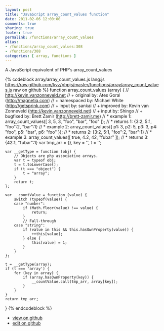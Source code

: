 ```yaml
---
layout: post
title: "JavaScript array_count_values function"
date: 2011-02-06 12:00:00
comments: true
sharing: true
footer: true
permalink: /functions/array_count_values
alias:
- /functions/array_count_values:308
- /functions/308
categories: [ array, functions ]
---
```

A JavaScript equivalent of PHP's array_count_values
<!-- more -->
{% codeblock array/array_count_values.js lang:js https://raw.github.com/kvz/phpjs/master/functions/array/array_count_values.js raw on github %}
function array_count_values (array) {
    // http://kevin.vanzonneveld.net
    // +   original by: Ates Goral (http://magnetiq.com)
    // + namespaced by: Michael White (http://getsprink.com)
    // +      input by: sankai
    // +   improved by: Kevin van Zonneveld (http://kevin.vanzonneveld.net)
    // +   input by: Shingo
    // +   bugfixed by: Brett Zamir (http://brett-zamir.me)
    // *     example 1: array_count_values([ 3, 5, 3, "foo", "bar", "foo" ]);
    // *     returns 1: {3:2, 5:1, "foo":2, "bar":1}
    // *     example 2: array_count_values({ p1: 3, p2: 5, p3: 3, p4: "foo", p5: "bar", p6: "foo" });
    // *     returns 2: {3:2, 5:1, "foo":2, "bar":1}
    // *     example 3: array_count_values([ true, 4.2, 42, "fubar" ]);
    // *     returns 3: {42:1, "fubar":1}
    var tmp_arr = {},
        key = '',
        t = '';

    var __getType = function (obj) {
        // Objects are php associative arrays.
        var t = typeof obj;
        t = t.toLowerCase();
        if (t === "object") {
            t = "array";
        }
        return t;
    };

    var __countValue = function (value) {
        switch (typeof(value)) {
        case "number":
            if (Math.floor(value) !== value) {
                return;
            }
            // Fall-through
        case "string":
            if (value in this && this.hasOwnProperty(value)) {
                ++this[value];
            } else {
                this[value] = 1;
            }
        }
    };

    t = __getType(array);
    if (t === 'array') {
        for (key in array) {
            if (array.hasOwnProperty(key)) {
                __countValue.call(tmp_arr, array[key]);
            }
        }
    }
    return tmp_arr;
}
{% endcodeblock %}
<ul>
 <li><a href="https://github.com/kvz/phpjs/blob/master/functions/array/array_count_values.js">view on github</a></li>
 <li><a href="https://github.com/kvz/phpjs/edit/master/functions/array/array_count_values.js">edit on github</a></li>
</ul>

